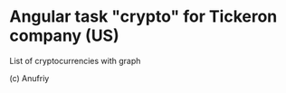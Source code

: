 # Angular task "crypto" for Tickeron company (US)

List of cryptocurrencies with graph

(c) Anufriy
